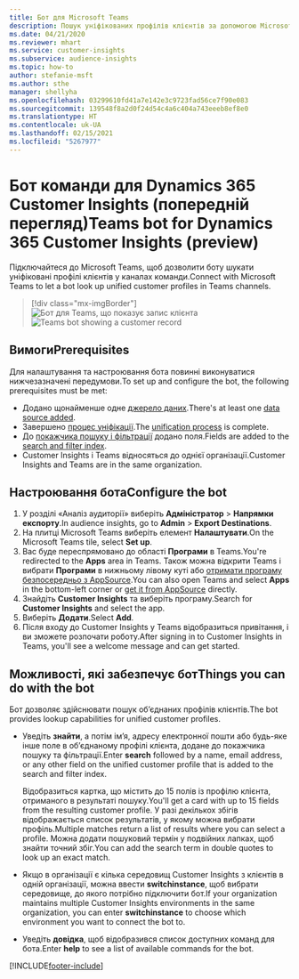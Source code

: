 ```yaml
---
title: Бот для Microsoft Teams
description: Пошук уніфікованих профілів клієнтів за допомогою Microsoft Teams з допомогою бота.
ms.date: 04/21/2020
ms.reviewer: mhart
ms.service: customer-insights
ms.subservice: audience-insights
ms.topic: how-to
author: stefanie-msft
ms.author: sthe
manager: shellyha
ms.openlocfilehash: 03299610fd41a7e142e3c9723fad56ce7f90e083
ms.sourcegitcommit: 139548f8a2d0f24d54c4a6c404a743eeeb8ef8e0
ms.translationtype: HT
ms.contentlocale: uk-UA
ms.lasthandoff: 02/15/2021
ms.locfileid: "5267977"
---
```

# <a name="teams-bot-for-dynamics-365-customer-insights-preview"></a><span data-ttu-id="55ddf-103">Бот команди для Dynamics 365 Customer Insights (попередній перегляд)</span><span class="sxs-lookup"><span data-stu-id="55ddf-103">Teams bot for Dynamics 365 Customer Insights (preview)</span></span>

<span data-ttu-id="55ddf-104">Підключайтеся до Microsoft Teams, щоб дозволити боту шукати уніфіковані профілі клієнтів у каналах команди.</span><span class="sxs-lookup"><span data-stu-id="55ddf-104">Connect with Microsoft Teams to let a bot look up unified customer profiles in Teams channels.</span></span>

> [!div class="mx-imgBorder"]
> <span data-ttu-id="55ddf-105">![Бот для Teams, що показує запис клієнта](media/teams-bot.png "Бот для Teams, що показує запис клієнта")</span><span class="sxs-lookup"><span data-stu-id="55ddf-105">![Teams bot showing a customer record](media/teams-bot.png "Teams bot showing a customer record")</span></span>

## <a name="prerequisites"></a><span data-ttu-id="55ddf-106">Вимоги</span><span class="sxs-lookup"><span data-stu-id="55ddf-106">Prerequisites</span></span>

<span data-ttu-id="55ddf-107">Для налаштування та настроювання бота повинні виконуватися нижчезазначені передумови.</span><span class="sxs-lookup"><span data-stu-id="55ddf-107">To set up and configure the bot, the following prerequisites must be met:</span></span>

- <span data-ttu-id="55ddf-108">Додано щонайменше одне [джерело даних](data-sources.md).</span><span class="sxs-lookup"><span data-stu-id="55ddf-108">There's at least one [data source added](data-sources.md).</span></span>
- <span data-ttu-id="55ddf-109">Завершено [процес уніфікації](data-unification.md).</span><span class="sxs-lookup"><span data-stu-id="55ddf-109">The [unification process](data-unification.md) is complete.</span></span>
- <span data-ttu-id="55ddf-110">До [покажчика пошуку і фільтрації](search-filter-index.md) додано поля.</span><span class="sxs-lookup"><span data-stu-id="55ddf-110">Fields are added to the [search and filter index](search-filter-index.md).</span></span>
- <span data-ttu-id="55ddf-111">Customer Insights і Teams відносяться до однієї організації.</span><span class="sxs-lookup"><span data-stu-id="55ddf-111">Customer Insights and Teams are in the same organization.</span></span>

## <a name="configure-the-bot"></a><span data-ttu-id="55ddf-112">Настроювання бота</span><span class="sxs-lookup"><span data-stu-id="55ddf-112">Configure the bot</span></span>

1. <span data-ttu-id="55ddf-113">У розділі «Аналіз аудиторії» виберіть **Адміністратор** > **Напрямки експорту**.</span><span class="sxs-lookup"><span data-stu-id="55ddf-113">In audience insights, go to **Admin** > **Export Destinations**.</span></span>
1. <span data-ttu-id="55ddf-114">На плитці Microsoft Teams виберіть елемент **Налаштувати**.</span><span class="sxs-lookup"><span data-stu-id="55ddf-114">On the Microsoft Teams tile, select **Set up**.</span></span>
1. <span data-ttu-id="55ddf-115">Вас буде переспрямовано до області **Програми** в Teams.</span><span class="sxs-lookup"><span data-stu-id="55ddf-115">You're redirected to the **Apps** area in Teams.</span></span> <span data-ttu-id="55ddf-116">Також можна відкрити Teams і вибрати **Програми** в нижньому лівому куті або [отримати програму безпосередньо з AppSource](https://go.microsoft.com/fwlink/?linkid=2124104).</span><span class="sxs-lookup"><span data-stu-id="55ddf-116">You can also open Teams and select **Apps** in the bottom-left corner or [get it from AppSource](https://go.microsoft.com/fwlink/?linkid=2124104) directly.</span></span>
1. <span data-ttu-id="55ddf-117">Знайдіть **Customer Insights** та виберіть програму.</span><span class="sxs-lookup"><span data-stu-id="55ddf-117">Search for **Customer Insights** and select the app.</span></span>
1. <span data-ttu-id="55ddf-118">Виберіть **Додати**.</span><span class="sxs-lookup"><span data-stu-id="55ddf-118">Select **Add**.</span></span>
1. <span data-ttu-id="55ddf-119">Після входу до Customer Insights у Teams відобразиться привітання, і ви зможете розпочати роботу.</span><span class="sxs-lookup"><span data-stu-id="55ddf-119">After signing in to Customer Insights in Teams, you'll see a welcome message and can get started.</span></span>

## <a name="things-you-can-do-with-the-bot"></a><span data-ttu-id="55ddf-120">Можливості, які забезпечує бот</span><span class="sxs-lookup"><span data-stu-id="55ddf-120">Things you can do with the bot</span></span>

<span data-ttu-id="55ddf-121">Бот дозволяє здійснювати пошук об’єднаних профілів клієнтів.</span><span class="sxs-lookup"><span data-stu-id="55ddf-121">The bot provides lookup capabilities for unified customer profiles.</span></span>

- <span data-ttu-id="55ddf-122">Уведіть **знайти**, а потім ім’я, адресу електронної пошти або будь-яке інше поле в об’єднаному профілі клієнта, додане до покажчика пошуку та фільтрації.</span><span class="sxs-lookup"><span data-stu-id="55ddf-122">Enter **search** followed by a name, email address, or any other field on the unified customer profile that is added to the search and filter index.</span></span>

  <span data-ttu-id="55ddf-123">Відобразиться картка, що містить до 15 полів із профілю клієнта, отриманого в результаті пошуку.</span><span class="sxs-lookup"><span data-stu-id="55ddf-123">You'll get a card with up to 15 fields from the resulting customer profile.</span></span> <span data-ttu-id="55ddf-124">У разі декількох збігів відображається список результатів, у якому можна вибрати профіль.</span><span class="sxs-lookup"><span data-stu-id="55ddf-124">Multiple matches return a list of results where you can select a profile.</span></span> <span data-ttu-id="55ddf-125">Можна додати пошуковий термін у подвійних лапках, щоб знайти точний збіг.</span><span class="sxs-lookup"><span data-stu-id="55ddf-125">You can add the search term in double quotes to look up an exact match.</span></span>

- <span data-ttu-id="55ddf-126">Якщо в організації є кілька середовищ Customer Insights з клієнтів в одній організації, можна ввести **switchinstance**, щоб вибрати середовище, до якого потрібно підключити бот.</span><span class="sxs-lookup"><span data-stu-id="55ddf-126">If your organization maintains multiple Customer Insights environments in the same organization, you can enter **switchinstance** to choose which environment you want to connect the bot to.</span></span>

- <span data-ttu-id="55ddf-127">Уведіть **довідка**, щоб відобразився список доступних команд для бота.</span><span class="sxs-lookup"><span data-stu-id="55ddf-127">Enter **help** to see a list of available commands for the bot.</span></span>  


[!INCLUDE[footer-include](../includes/footer-banner.md)]